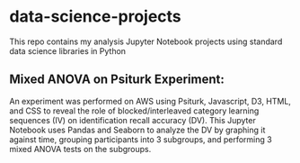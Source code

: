# data-science-projects
This repo contains my analysis Jupyter Notebook projects using standard data science libraries in Python

## Mixed ANOVA on Psiturk Experiment: 
An experiment was performed on AWS using Psiturk, Javascript, D3, HTML, and CSS to reveal the role of blocked/interleaved category learning sequences (IV) on identification recall accuracy (DV). This Jupyter Notebook uses Pandas and Seaborn to analyze the DV by graphing it against time, grouping participants into 3 subgroups, and performing 3 mixed ANOVA tests on the subgroups.
